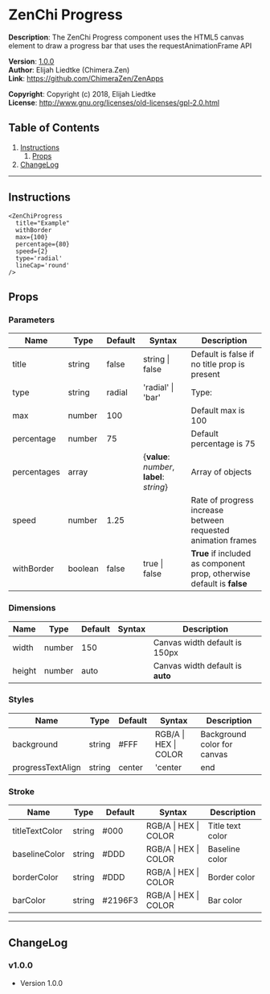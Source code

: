 # ZenChi Progress
  
**Description**:  The ZenChi Progress component uses the HTML5 canvas element
                  to draw a progress bar that uses the requestAnimationFrame API

**Version**:      [1.0.0](#v100)  
**Author**:       Elijah Liedtke (Chimera.Zen)  
**Link**:         https://github.com/ChimeraZen/ZenApps

**Copyright**:    Copyright (c) 2018, Elijah Liedtke  
**License**:      http://www.gnu.org/licenses/old-licenses/gpl-2.0.html

## Table of Contents
1. [Instructions](#instructions)
    1. [Props](#props)
2. [ChangeLog](#changelog)

---

## Instructions

```
<ZenChiProgress 
  title="Example" 
  withBorder
  max={100} 
  percentage={80} 
  speed={2} 
  type='radial'
  lineCap='round'
/>
```

## Props
### Parameters

Name        |Type     |Default|Syntax                                      |Description
------------|---------|-------|--------------------------------------------|-------------------------------
title       |string   |false  |string \| false                             |Default is false if no title prop is present
type        |string   |radial |'radial' \| 'bar'                           |Type: 
max         |number   |100    |                                            |Default max is 100
percentage  |number   |75     |                                            |Default percentage is 75
percentages |array    |       |{**value**: *number*, **label**: *string*}  |Array of objects
speed       |number   |1.25   |                                            |Rate of progress increase between requested animation frames
withBorder  |boolean  |false  |true \| false                               |**True** if included as component prop, otherwise default is **false**


### Dimensions

Name           |Type     |Default|Syntax          |Description
---------------|---------|-------|----------------|-------------------------------------
width          |number   |150    |                |Canvas width default is 150px
height         |number   |auto   |                |Canvas width default is **auto**


### Styles

Name                |Type     |Default|Syntax                         |Description
--------------------|---------|-------|-------------------------------|----------------------------------------
background          |string   |#FFF   |RGB\/A \| HEX \| COLOR         |Background color for canvas
progressTextAlign   |string   |center |'center|end|left|right|start'  |Default alignment for progress text is **center**. 


### Stroke

Name           |Type     |Default |Syntax                  |Description
---------------|---------|--------|------------------------|----------------
titleTextColor |string   |#000    |RGB\/A \| HEX \| COLOR  |Title text color 
baselineColor  |string   |#DDD    |RGB\/A \| HEX \| COLOR  |Baseline color
borderColor    |string   |#DDD    |RGB\/A \| HEX \| COLOR  |Border color
barColor       |string   |#2196F3 |RGB\/A \| HEX \| COLOR  |Bar color

---

## ChangeLog
### v1.0.0
* Version 1.0.0
